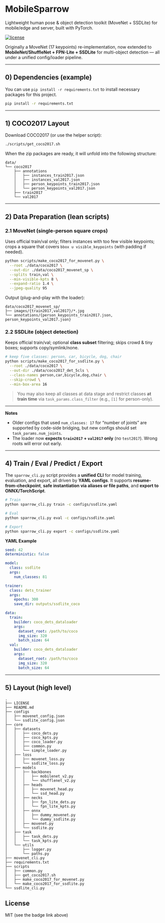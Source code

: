 # MobileSparrow

Lightweight human pose & object detection toolkit (MoveNet + SSDLite) for mobile/edge and server, built with PyTorch.

[![license](https://img.shields.io/github/license/mashape/apistatus.svg?maxAge=2592000)](https://github.com/fire717/Fire/blob/main/LICENSE)

Originally a MoveNet (17 keypoints) re-implementation, now extended to **MobileNet/ShuffleNet + FPN-Lite + SSDLite** for multi-object detection — all under a unified config/loader pipeline.

---

## 0) Dependencies (example)

You can use `pip install -r requirements.txt` to install necessary packages for this project.

```bash
pip install -r requirements.txt
````

---

## 1) COCO2017 Layout

Download COCO2017 (or use the helper script):

```bash
./scripts/get_coco2017.sh
```

When the zip packages are ready, it will unfold into the following structure:

```
data/
└── coco2017
    ├── annotations
    │   ├── instances_train2017.json
    │   ├── instances_val2017.json
    │   ├── person_keypoints_train2017.json
    │   └── person_keypoints_val2017.json
    ├── train2017
    └── val2017
```

---

## 2) Data Preparation (lean scripts)

### 2.1 MoveNet (single-person square crops)

Uses official train/val only; filters instances with too few visible keypoints; crops a square that covers `bbox ∪ visible_keypoints` (with padding if needed).

```bash
python scripts/make_coco2017_for_movenet.py \
  --root ./data/coco2017 \
  --out-dir ./data/coco2017_movenet_sp \
  --splits train,val \
  --min-visible-kpts 8 \
  --expand-ratio 1.4 \
  --jpeg-quality 95
```

Output (plug-and-play with the loader):

```
data/coco2017_movenet_sp/
├── images/{train2017,val2017}/*.jpg
└── annotations/{person_keypoints_train2017.json, person_keypoints_val2017.json}
```

### 2.2 SSDLite (object detection)

Keeps official train/val; optional **class subset** filtering; skips crowd & tiny boxes; supports copy/symlink/none.

```bash
# keep five classes: person, car, bicycle, dog, chair
python scripts/make_coco2017_for_ssdlite.py \
  --root ./data/coco2017 \
  --out-dir ./data/coco2017_det_5cls \
  --class-names person,car,bicycle,dog,chair \
  --skip-crowd \
  --min-box-area 16
```

> You may also keep all classes at data stage and restrict classes **at train time** via `task_params.class_filter` (e.g., `[1]` for person-only).


---

**Notes**

* Older configs that used `num_classes: 17` for “number of joints” are supported by code-side bridging, but new configs should set `task_params.num_joints`.
* The loader now **expects `train2017` + `val2017` only** (no `test2017`). Wrong roots will error out early.

---

## 4) Train / Eval / Predict / Export

The `sparrow_cli.py` script provides a **unified CLI** for model training, evaluation, and export, all driven by **YAML configs**.
It supports **resume-from-checkpoint**, **safe instantiation via aliases or file paths**, and **export to ONNX/TorchScript**.

```bash
# Train
python sparrow_cli.py train -c configs/ssdlite.yaml

# Eval
python sparrow_cli.py eval -c configs/ssdlite.yaml

# Export
python sparrow_cli.py export -c configs/ssdlite.yaml
```

**YAML Example**

```yaml
seed: 42
deterministic: false

model:
  class: ssdlite
  args:
    num_classes: 81

trainer:
  class: dets_trainer
  args:
    epochs: 300
    save_dir: outputs/ssdlite_coco

data:
  train:
    builder: coco_dets_dataloader
    args:
      dataset_root: /path/to/coco
      img_size: 320
      batch_size: 64
  val:
    builder: coco_dets_dataloader
    args:
      dataset_root: /path/to/coco
      img_size: 320
      batch_size: 64
```


---

## 5) Layout (high level)

```
.
├── LICENSE
├── README.md
├── configs
│   ├── movenet_config.json
│   └── ssdlite_config.json
├── core
│   ├── datasets
│   │   ├── coco_dets.py
│   │   ├── coco_kpts.py
│   │   ├── coco_loader.py
│   │   ├── common.py
│   │   └── simple_loader.py
│   ├── loss
│   │   ├── movenet_loss.py
│   │   └── ssdlite_loss.py
│   ├── models
│   │   ├── backbones
│   │   │   ├── mobilenet_v2.py
│   │   │   └── shufflenet_v2.py
│   │   ├── heads
│   │   │   ├── movenet_head.py
│   │   │   └── ssd_head.py
│   │   ├── necks
│   │   │   ├── fpn_lite_dets.py
│   │   │   └── fpn_lite_kpts.py
│   │   ├── onnx
│   │   │   ├── dummy_movenet.py
│   │   │   └── dummy_ssdlite.py
│   │   ├── movenet.py
│   │   └── ssdlite.py
│   ├── task
│   │   ├── task_dets.py
│   │   └── task_kpts.py
│   └── utils
│       ├── logger.py
│       └── paths.py
├── movenet_cli.py
├── requirements.txt
├── scripts
│   ├── common.py
│   ├── get_coco2017.sh
│   ├── make_coco2017_for_movenet.py
│   └── make_coco2017_for_ssdlite.py
└── ssdlite_cli.py
```

## License

MIT (see the badge link above)